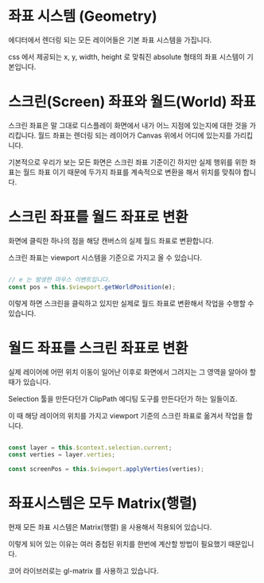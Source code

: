 # 좌표 시스템 (Geometry)

에디터에서 렌더링 되는 모든 레이어들은 기본 좌표 시스템을 가집니다.  

css 에서 제공되는 x, y, width, height 로 맞춰진 absolute 형태의 좌표 시스템이 기본입니다. 

# 스크린(Screen) 좌표와 월드(World) 좌표 

스크린 좌표은 말 그대로 디스플레이 화면에서 내가 어느 지점에 있는지에 대한 것을 가리킵니다. 
월드 좌표는 렌더링 되는 레이어가 Canvas 위에서 어디에 있는지를 가리킵니다. 

기본적으로 우리가 보는 모든 화면은 스크린 좌표 기준이긴 하지만  실제 행위를 위한 좌표는 월드 좌표 이기 때문에  두가지 좌표를 계속적으로 변환을 해서 위치를 맞춰야 합니다. 


# 스크린 좌표를 월드 좌표로 변환 

화면에 클릭한 하나의 점을 해당 캔버스의 실제 월드 좌표로 변환합니다. 

스크린 좌표는 viewport 시스템을 기준으로 가지고 올 수 있습니다. 

```js

// e 는 발생한 마우스 이벤트입니다. 
const pos = this.$viewport.getWorldPosition(e);

```

이렇게 하면 스크린을 클릭하고 있지만 실제로 월드 좌표로 변환해서 작업을 수행할 수 있습니다. 



# 월드 좌표를 스크린 좌표로 변환 

실제 레이어에 어떤 위치 이동이 일어난 이후로 화면에서 그려지는 그 영역을 알아야 할 때가 있습니다. 

Selection 툴을 만든다던가  ClipPath 에디팅 도구를 만든다던가 하는 일들이죠. 

이 때 해당 레이어의 위치를 가지고 viewport 기준의 스크린 좌표로 옮겨서 작업을 합니다. 


```js

const layer = this.$context.selection.current;
const verties = layer.verties;

const screenPos = this.$viewport.applyVerties(verties);

```

# 좌표시스템은 모두 Matrix(행렬)

현재 모든 좌표 시스템은 Matrix(행렬) 을 사용해서 적용되어 있습니다.  

이렇게 되어 있는 이유는 여러 중첩된 위치를 한번에 계산할 방법이 필요했기 때문입니다. 

코어 라이브러로는 gl-matrix 를 사용하고 있습니다. 
